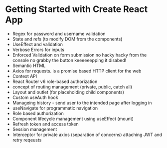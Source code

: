 # Getting Started with Create React App
* Regex for password and username validation
* State and refs (to modify DOM from the components)
* UseEffect and validation
* Verbose Errors for inputs
* Enforced Validation on form submission no hacky hacky from the console no grabby the button keeeeeepping it disabed!
* Semantic HTML
* Axios for requests. is a promise based HTTP client for the web
* Context API
* React Router v6 role-based authorization
* concept of routing management (private, public, catch all)
* Layout and outlet (for placeholding child components)
* Custom useAuth hook
* Manageing history - send user to the intended page after logging in 
* useNavigate for programmatic navigation
* Role based authorization
* Component lifecycle management using useEffect (mount)
* Refresh token and access token
* Session management
* Interceptor for private axios (separation of concerns) attaching JWT and retry reqeusts
